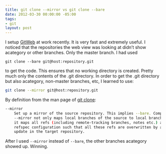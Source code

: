 ```yaml
---
title: git clone --mirror vs git clone --bare
date: 2012-03-30 00:00:00 -05:00
tags:
- git
layout: post
---
```


I setup [GitWeb][1] at work recently. It is very fast and extremely useful. I noticed that the repositories the web view was looking at didn’t show acategory or other branches. Only the master branch. I had used

```
git clone --bare git@host:repository.git
```

to get the code. This ensures that no working directory is created. Pretty much only the contents of the .git directory. In order to get the .git directory but also acategory, non-master branches, etc, I learned to use:

```bash
git clone --mirror git@host:repository.git
```
By definition from the man page of [git clone][2]:

```bash
--mirror
    Set up a mirror of the source repository. This implies --bare. Compared to --bare,
    --mirror not only maps local branches of the source to local branches of the target,
    it maps all refs (including remote-tracking branches, notes etc.) and sets up a
    refspec configuration such that all these refs are overwritten by a git remote
    update in the target repository.
```

After I used `--mirror` instead of `--bare`, the other branches acategory showed up. Winning.

   [1]: http://progit.org/book/ch4-6.html
   [2]: http://schacon.github.com/git/git-clone.html
